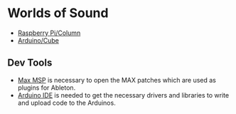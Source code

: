 # Worlds of Sound

* [Raspberry Pi/Column](/column_tof/pi_setup.md)
* [Arduino/Cube](/arduino_files/arduino_setup.md)

## Dev Tools
* [Max MSP](https://cycling74.com/products/max) is necessary to open the MAX patches which are used as plugins for Ableton.
* [Arduino IDE](https://www.arduino.cc/en/Main/Software) is needed to get the necessary drivers and libraries to write and upload code to the Arduinos.